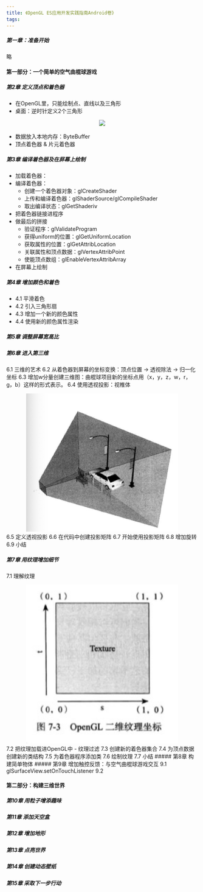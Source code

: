 ```yaml
---
title: 《OpenGL ES应用开发实践指南Android卷》
tags:
---
```




##### 第一章：准备开始
略

#### 第一部分：一个简单的空气曲棍球游戏
##### 第2章 定义顶点和着色器
+ 在OpenGL里，只能绘制点、直线以及三角形
+ 桌面：逆时针定义2个三角形
<div style="text-align: center;">
    <img src="../images/opengl_trangle.jpg.jpg" width="400"/>
</div>

+ 数据放入本地内存：ByteBuffer
+ 顶点着色器 & 片元着色器
##### 第3章 编译着色器及在屏幕上绘制
+ 加载着色器：
+ 编译着色器：
  + 创建一个着色器对象：glCreateShader
  + 上传和编译着色器：glShaderSource/glCompileShader
  + 取出编译状态：glGetShaderiv
+ 把着色器链接进程序
+ 做最后的拼接
  + 验证程序：glValidateProgram
  + 获得uniform的位置：glGetUniformLocation
  + 获取属性的位置：glGetAttribLocation
  + 关联属性和顶点数据：glVertexAttribPoint
  + 使能顶点数组：glEnableVertexAttribArray
+ 在屏幕上绘制
##### 第4章 增加颜色和着色
+ 4.1 平滑着色
+ 4.2 引入三角形扇
+ 4.3 增加一个新的颜色属性
+ 4.4 使用新的颜色属性渲染
##### 第5章 调整屏幕宽高比
##### 第6章 进入第三维
6.1 三维的艺术
6.2 从着色器到屏幕的坐标变换：顶点位置 -> 透视除法 -> 归一化坐标
6.3 增加w分量创建三维图：曲棍球项目新的坐标点用（x，y，z，w，r，g，b）这样的形式表示。
6.4 使用透视投影：视椎体 
<div style="text-align: center;">
    <img src="../images/shizhuiti.jpg" width="400"/>
</div>
6.5 定义透视投影
6.6 在代码中创建投影矩阵
6.7 开始使用投影矩阵
6.8 增加旋转
6.9 小结

##### 第7章 用纹理增加细节
7.1 理解纹理
<div style="text-align: center;">
    <img src="../images/opengl_texture_cordinator.jpg" width="400"/>
</div>
7.2 把纹理加载进OpenGL中
- 纹理过滤
7.3 创建新的着色器集合
7.4 为顶点数据创建新的类结构
7.5 为着色器程序添加类
7.6 绘制纹理
7.7 小结
##### 第8章 构建简单物体
##### 第9章 增加触控反馈：与空气曲棍球游戏交互
9.1 glSurfaceView.setOnTouchListener 
9.2 


#### 第二部分：构建三维世界
##### 第10章 用粒子增添趣味
##### 第11章 添加天空盒
##### 第12章 增加地形
##### 第13章 点亮世界
##### 第14章 创建动态壁纸
##### 第15章 采取下一步行动